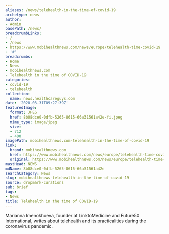 ```yaml
---
aliases: /news/telehealth-in-the-time-of-covid-19
archetype: news
author:
- Admin
basePath: /news/
breadcrumbLinks:
- /
- /news
- https://www.mobihealthnews.com/news/europe/telehealth-time-covid-19
- '#'
breadcrumbs:
- Home
- News
- mobihealthnews.com
- Telehealth in the time of COVID-19
categories:
- covid-19
- telehealth
collection:
  name: news.healthcareguys.com
date: '2020-03-31T09:27:39Z'
featuredImage:
  format: JPEG
  href: 8b08dce0-0dfb-5265-8615-66a31561a42e-fi.jpeg
  mime_type: image/jpeg
  size:
  - 712
  - 400
imagePath: mobihealthnews.com-telehealth-in-the-time-of-covid-19
link:
  brand: mobihealthnews.com
  href: https://www.mobihealthnews.com/news/europe/telehealth-time-covid-19
  original: https://www.mobihealthnews.com/news/europe/telehealth-time-covid-19
mastHead: NEWS
mdName: 8b08dce0-0dfb-5265-8615-66a31561a42e
searchCategory: News
slug: mobihealthnews-telehealth-in-the-time-of-covid-19
source: dropmark-curations
sub: brief
tags:
- News
title: Telehealth in the time of COVID-19
---
```


Marianna Imenokhoeva, founder at LinktoMedicine and Future50 International, writes about telehealth and its practicalities during the coronavirus pandemic.